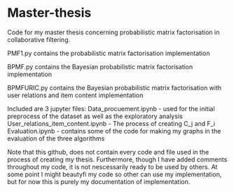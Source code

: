 # Master-thesis
Code for my master thesis concerning probabilistic matrix factorisation in collaborative filtering.

PMF1.py contains the probabilistic matrix factorisation implementation

BPMF.py contains the Bayesian probabilistic matrix factorisation implementation

BPMFURIC.py contains the Bayesian probabilistic matrix factorisation with user relations and item content implementation

Included are 3 jupyter files:
Data_procuement.ipynb - used for the initial preprocess of the dataset as well as the exploratory analysis
User_relations_item_content.ipynb - The process of creating C_j and F_i
Evaluation.ipynb - contains some of the code for making my graphs in the evaluation of the three algorithms

Note that this github, does not contain every code and file used in the process of creating my thesis. Furthermore, though I have added comments throughout my code, it is not nescessarily ready to be used by others. At some point I might beautyfi my code so other can use my implementation, but for now this is purely my documentation of implementation.